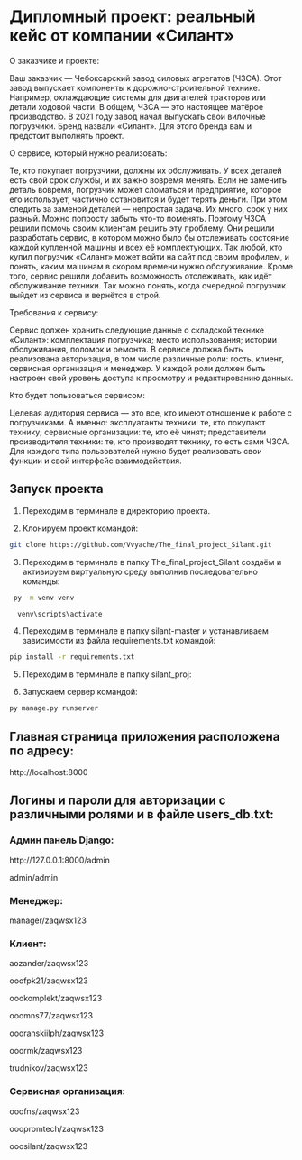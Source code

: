 <h1> Дипломный проект: реальный кейс от компании «Силант» </h1>

О заказчике и проекте:

Ваш заказчик — Чебоксарский завод силовых агрегатов (ЧЗСА). Этот завод выпускает компоненты к дорожно-строительной 
технике. Например, охлаждающие системы для двигателей тракторов или детали ходовой части. В общем, ЧЗСА — это настоящее 
матёрое производство.
В 2021 году завод начал выпускать свои вилочные погрузчики. Бренд назвали «Силант». Для этого бренда вам и предстоит
выполнять проект.

О сервисе, который нужно реализовать:

Те, кто покупает погрузчики, должны их обслуживать. У всех деталей есть свой срок службы, и их важно вовремя менять. 
Если не заменить деталь вовремя, погрузчик может сломаться и предприятие, которое его использует, 
частично остановится и будет терять деньги.
При этом следить за заменой деталей — непростая задача. Их много, срок у них разный. Можно попросту забыть что-то поменять. 
Поэтому ЧЗСА решили помочь своим клиентам решить эту проблему.
Они решили разработать сервис, в котором можно было бы отслеживать состояние каждой купленной машины и всех её комплектующих. 
Так любой, кто купил погрузчик «Силант» может войти на сайт под своим профилем, и понять, каким машинам в скором времени нужно обслуживание.
Кроме того, сервис решили добавить возможность отслеживать, как идёт обслуживание техники. Так можно понять,
когда очередной погрузчик выйдет из сервиса и вернётся в строй.

Требования к сервису:

Сервис должен хранить следующие данные о складской технике «Силант»:
комплектация погрузчика;
место использования;
истории обслуживания, поломок и ремонта.
В сервисе должна быть реализована авторизация, в том числе различные роли: гость, клиент, сервисная организация и менеджер. 
У каждой роли должен быть настроен свой уровень доступа к просмотру и редактированию данных.

Кто будет пользоваться сервисом:

Целевая аудитория сервиса — это все, кто имеют отношение к работе с погрузчиками. А именно:
эксплуатанты техники: те, кто покупают технику;
сервисные организации: те, кто её чинят;
представители производителя техники: те, кто производят технику, то есть сами ЧЗСА.
Для каждого типа пользователей нужно будет реализовать свои функции и свой интерфейс взаимодействия.


<h2>Запуск проекта</h2>

1. Переходим в терминале в директорию проекта.

2. Клонируем проект командой:
```bash
git clone https://github.com/Vvyache/The_final_project_Silant.git
```
3. Переходим в терминале в папку The_final_project_Silant создаём и активируем виртуальную среду выполнив последовательно команды:
 ```bash 
  py -m venv venv
  ```
```bash 
  venv\scripts\activate
  ```

4. Переходим в терминале в папку silant-master и устанавливаем зависимости из файла requirements.txt командой:
```bash
pip install -r requirements.txt
````

5. Переходим в терминале в папку silant_proj:

6. Запускаем сервер командой:
```bash
py manage.py runserver
````

<h2>Главная страница приложения расположена по адресу:</h2>
http://localhost:8000


<h2>Логины и пароли для авторизации с различными ролями и в файле users_db.txt:</h2>

<h3>Админ панель Django:</h3>
http://127.0.0.1:8000/admin

admin/admin


<h3>Менеджер:</h3>

manager/zaqwsx123


<h3>Клиент:</h3>

aozander/zaqwsx123

ooofpk21/zaqwsx123

oookomplekt/zaqwsx123

ooomns77/zaqwsx123

oooranskiilph/zaqwsx123

ooormk/zaqwsx123

trudnikov/zaqwsx123


<h3>Сервисная организация:</h3>

ooofns/zaqwsx123

ooopromtech/zaqwsx123

ooosilant/zaqwsx123
